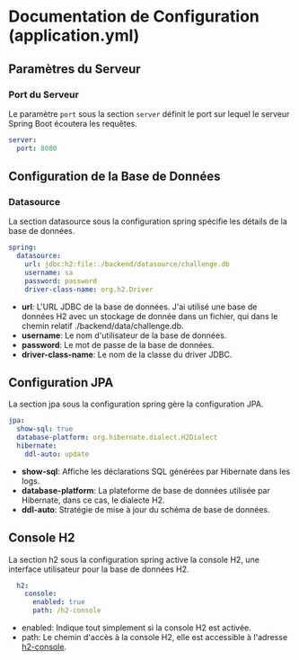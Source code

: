 # Documentation de Configuration (application.yml)

## Paramètres du Serveur

### Port du Serveur

Le paramètre `port` sous la section `server` définit le port sur lequel le serveur Spring Boot écoutera les requêtes.

```yaml
server:
  port: 8080
```

## Configuration de la Base de Données

### Datasource
La section datasource sous la configuration spring spécifie les détails de la base de données.

```yaml
spring:
  datasource:
    url: jdbc:h2:file:./backend/datasource/challenge.db
    username: sa
    password: password
    driver-class-name: org.h2.Driver
```
+ <strong>url</strong>: L'URL JDBC de la base de données. J'ai utilisé une base de données H2 avec un stockage de donnée dans un fichier, qui dans le chemin relatif ./backend/data/challenge.db.
+ <strong>username</strong>: Le nom d'utilisateur de la base de données.
+ <strong>password</strong>: Le mot de passe de la base de données.
+ <strong>driver-class-name</strong>: Le nom de la classe du driver JDBC.

## Configuration JPA
La section jpa sous la configuration spring gère la configuration JPA.

```yaml
jpa:
  show-sql: true
  database-platform: org.hibernate.dialect.H2Dialect
  hibernate:
    ddl-auto: update
```

+ <strong>show-sql</strong>: Affiche les déclarations SQL générées par Hibernate dans les logs.
+ <strong>database-platform</strong>: La plateforme de base de données utilisée par Hibernate, dans ce cas, le dialecte H2.
+ <strong>ddl-auto</strong>: Stratégie de mise à jour du schéma de base de données.

## Console H2
La section h2 sous la configuration spring active la console H2, une interface utilisateur pour la base de données H2.

```yaml
  h2:
    console:
      enabled: true
      path: /h2-console
```

+ enabled: Indique tout simplement si la console H2 est activée.
+ path: Le chemin d'accès à la console H2, elle est accessible à l'adresse [h2-console](localhost:8080/h2-console).
